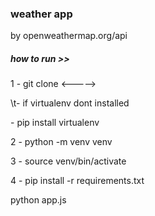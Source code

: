 <h3>weather app</h3>
<p>by openweathermap.org/api</p>

<h5>how to run >></h5>
<p>1 - git clone <-----></p>
<p>\t- if virtualenv dont installed</p>
<p>	- pip install virtualenv</p>
<p>2 - python -m venv venv</p>
<p>3 - source venv/bin/activate</p>
<p>4 - pip install -r requirements.txt</p>
<p>python app.js</p> 
